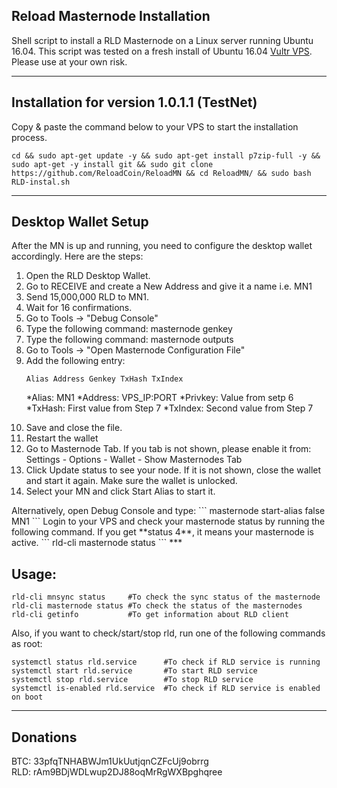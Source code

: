 ## Reload Masternode Installation
Shell script to install a RLD Masternode on a Linux server running Ubuntu 16.04. This script was tested on a fresh install of Ubuntu 16.04 <a href="https://www.vultr.com/?ref=7424117">Vultr VPS</a>. Please use at your own risk.
***

## Installation for version 1.0.1.1 (TestNet)
Copy & paste the command below to your VPS to start the installation process.
```
cd && sudo apt-get update -y && sudo apt-get install p7zip-full -y && sudo apt-get -y install git && sudo git clone https://github.com/ReloadCoin/ReloadMN && cd ReloadMN/ && sudo bash RLD-instal.sh
```
***

## Desktop Wallet Setup

After the MN is up and running, you need to configure the desktop wallet accordingly. Here are the steps:<br>
<OL>
  <li>Open the RLD Desktop Wallet.</li>
  <li>Go to RECEIVE and create a New Address and give it a name i.e. MN1</li>
  <li>Send 15,000,000 RLD to MN1.</li>
  <li>Wait for 16 confirmations.</li>
  <li>Go to Tools -> "Debug Console"</li>
  <li>Type the following command: masternode genkey</li>
  <li>Type the following command: masternode outputs</li>
  <li>Go to Tools -> "Open Masternode Configuration File"</li>
  <li>Add the following entry:

```
Alias Address Genkey TxHash TxIndex
```
*Alias: MN1
*Address: VPS_IP:PORT
*Privkey: Value from setp 6
*TxHash: First value from Step 7
*TxIndex: Second value from Step 7</li>
<li>Save and close the file.</li>
<li>Restart the wallet</li>
<li>Go to Masternode Tab. If you tab is not shown, please enable it from: Settings - Options - Wallet - Show Masternodes Tab</li>
<li>Click Update status to see your node. If it is not shown, close the wallet and start it again. Make sure the wallet is unlocked.</li>
<li>Select your MN and click Start Alias to start it.</li></OL>
Alternatively, open Debug Console and type:
```
masternode start-alias false MN1
```
Login to your VPS and check your masternode status by running the following command. If you get **status 4**, it means your masternode is active.
```
rld-cli masternode status
```
***

## Usage:
```
rld-cli mnsync status     #To check the sync status of the masternode
rld-cli masternode status #To check the status of the masternodes   
rld-cli getinfo           #To get information about RLD client 
```
Also, if you want to check/start/stop rld, run one of the following commands as root:
```
systemctl status rld.service      #To check if RLD service is running  
systemctl start rld.service       #To start RLD service  
systemctl stop rld.service        #To stop RLD service  
systemctl is-enabled rld.service  #To check if RLD service is enabled on boot  
```
***

## Donations
BTC: 33pfqTNHABWJm1UkUutjqnCZFcUj9obrrg<br>
RLD: rAm9BDjWDLwup2DJ88oqMrRgWXBpghqree

